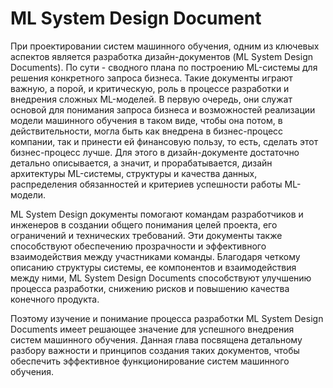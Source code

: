 # ML System Design Document

При проектировании систем машинного обучения, одним из ключевых аспектов является разработка дизайн-документов (ML System Design Documents). По сути - сводного плана по построению ML-системы для решения конкретного запроса бизнеса. Такие документы играют важную, а порой, и критическую, роль в процессе разработки и внедрения сложных ML-моделей. В первую очередь, они служат основой для понимания запроса бизнеса и возможностей реализации модели машинного обучения в таком виде, чтобы она потом, в действительности, могла быть как внедрена в бизнес-процесс компании, так и принести ей финансовую пользу, то есть, сделать этот бизнес-процесс лучше. Для этого в дизайн-документе достаточно детально описывается, а значит, и прорабатывается, дизайн архитектуры ML-системы, структуры и качества данных, распределения обязанностей и критериев успешности работы ML-модели. 

ML System Design документы помогают командам разработчиков и инженеров в создании общего понимания целей проекта, его ограничений и технических требований. Эти документы также способствуют обеспечению прозрачности и эффективного взаимодействия между участниками команды. Благодаря четкому описанию структуры системы, ее компонентов и взаимодействия между ними, ML System Design Documents способствуют улучшению процесса разработки, снижению рисков и повышению качества конечного продукта.

Поэтому изучение и понимание процесса разработки ML System Design Documents имеет решающее значение для успешного внедрения систем машинного обучения. Данная глава посвящена детальному разбору важности и принципов создания таких документов, чтобы обеспечить эффективное функционирование систем машинного обучения.
